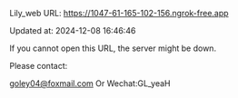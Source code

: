 Lily_web URL: https://1047-61-165-102-156.ngrok-free.app

Updated at: 2024-12-08 16:46:46

If you cannot open this URL, the server might be down.

Please contact: 

goley04@foxmail.com Or Wechat:GL_yeaH
